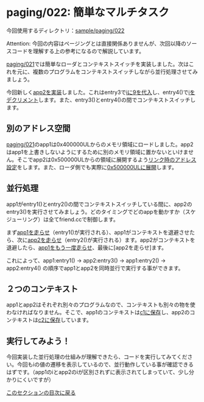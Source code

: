 paging/022: 簡単なマルチタスク
==========================

今回使用するディレクトリ：[sample/paging/022](https://github.com/PFLab-OS/Toshokan/tree/master/sample/paging/022)

Attention: 今回の内容はページングとは直接関係ありませんが、次回以降のソースコードを理解する上の参考になるので解説しています。

[paging/021](021.md)では簡単なローダとコンテキストスイッチを実装しました。次はこれを元に、複数のプログラムをコンテキストスイッチしながら並行処理させてみましょう。

今回新しく[app2を実装](https://github.com/PFLab-OS/Toshokan/blob/master/sample/paging/022/app2.cc)しました。これはentry3で[iに9を代入](https://github.com/PFLab-OS/Toshokan/blob/master/sample/paging/022/app2.cc#L7)し、entry4()で[iをデクリメント](https://github.com/PFLab-OS/Toshokan/blob/master/sample/paging/022/app2.cc#L13)します。また、entry3()とentry4()の間でコンテキストスイッチします。

別のアドレス空間
------------------------------

[paging/021](021.md)のapp1は0x400000ULからのメモリ領域にロードしました。app2はapp1を上書きしないようにするために別のメモリ領域に置かないといけません。そこでapp2は0x500000ULからの領域に展開するよう[リンク時のアドレス設定](https://github.com/PFLab-OS/Toshokan/blob/master/sample/paging/022/app2.ld#L4)をします。また、ローダ側でも実際に[0x500000ULに展開](https://github.com/PFLab-OS/Toshokan/blob/master/sample/paging/022/friend.cc#L20)します。

並行処理
------------------------------

app1がentry1()とentry2()の間でコンテキストスイッチしている間に、app2のentry3()を実行させてみましょう。どのタイミングでどのappを動かすか（スケジューリング）は全てfriend.ccで制御します。

まず[app1を走らせ](https://github.com/PFLab-OS/Toshokan/blob/master/sample/paging/022/friend.cc#L26)（entry1()が実行される）、app1がコンテキストを退避させたら、次に[app2を走らせ](https://github.com/PFLab-OS/Toshokan/blob/master/sample/paging/022/friend.cc#L39)（entry2()が実行される）ます。app2がコンテキストを退避したら、[app1をもう一度走らせ](https://github.com/PFLab-OS/Toshokan/blob/master/sample/paging/022/friend.cc#L48)、最後に[app2を走らせ]ます。

これによって、app1:entry1() -> app2:entry3() -> app1:entry2() -> app2:entry4() の順序でapp1とapp2を同時並行で実行する事ができます。

２つのコンテキスト
------------------------------

app1とapp2はそれぞれ別々のプログラムなので、コンテキストも別々の物を使わなければなりません。そこで、app1のコンテキストは[c1に保存](https://github.com/PFLab-OS/Toshokan/blob/master/sample/paging/022/friend.cc#L22)し、app2のコンテキストは[c2に保存](https://github.com/PFLab-OS/Toshokan/blob/master/sample/paging/022/friend.cc#L35)しています。

実行してみよう！
------------------------------

今回実装した並行処理の仕組みが理解できたら、コードを実行してみてください。今回もiの値の遷移を表示しているので、並行動作している事が確認できるはずです。（app1のiとapp2のiが区別されずに表示されてしまっていて、少し分かりにくいですが）

[このセクションの目次に戻る](index.md)
